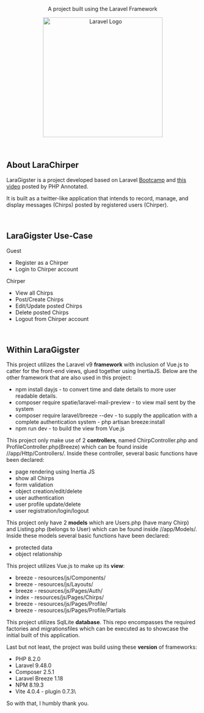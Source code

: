 <p align="center">A project built using the Laravel Framework</p>
<p align="center"><img src="https://raw.githubusercontent.com/laravel/art/master/logo-lockup/5%20SVG/2%20CMYK/1%20Full%20Color/laravel-logolockup-cmyk-red.svg" width="313" alt="Laravel Logo"></p>

<br>

## About LaraChirper

LaraGigster is a project developed based on Laravel [Bootcamp](https://www.youtube.com/watch?v=MYyJ4PuL4pY) and [this video](https://www.youtube.com/watch?v=MYyJ4PuL4pY) posted by PHP Annotated.

It is built as a twitter-like application that intends to record, manage, and display messages (Chirps) posted by registered users (Chirper). 

<br>

## LaraGigster Use-Case

Guest
- Register as a Chirper
- Login to Chirper account

Chirper
- View all Chirps
- Post/Create Chirps
- Edit/Update posted Chirps
- Delete posted Chirps
- Logout from Chirper account

<br>

## Within LaraGigster

This project utilizes the Laravel v9 **framework** with inclusion of Vue.js to catter for the front-end views, glued together using InertiaJS. Below are the other framework that are also used in this project:
- npm install dayjs - to convert time and date details to more user readable details.
- composer require spatie/laravel-mail-preview - to view mail sent by the system
- composer require laravel/breeze --dev - to supply the application with a complete authentication system - php artisan breeze:install
- npm run dev - to build the view from Vue.js

This project only make use of 2 **controllers**, named ChirpController.php and ProfileController.php(Breeze) which can be found inside //app/Http/Controllers/. Inside these controller, several basic functions have been declared:
- page rendering using Inertia JS
- show all Chirps 
- form validation
- object creation/edit/delete
- user authentication
- user profile update/delete
- user registration/login/logout

This project only have 2 **models** which are Users.php (have many Chirp) and Listing.php (belongs to User) which can be found inside //app/Models/. Inside these models several basic functions have been declared:
- protected data
- object relationship

This project utilizes Vue.js to make up its **view**:
- breeze  - resources/js/Components/
- breeze  - resources/js/Layouts/
- breeze  - resources/js/Pages/Auth/
- index   - resources/js/Pages/Chirps/
- breeze  - resources/js/Pages/Profile/
- breeze  - resources/js/Pages/Profile/Partials

This project utilizes SqlLite **database**. This repo encompasses the required factories and migrationsfiles which can be executed as to showcase the initial built of this application.

Last but not least, the project was build using these **version** of frameworks:
- PHP 8.2.0
- Laravel 9.48.0
- Composer 2.5.1
- Laravel Breeze 1.18
- NPM 8.19.3
- Vite 4.0.4 - plugin 0.7.3\

So with that, I humbly thank you.
